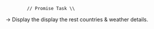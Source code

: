             // Promise Task \\
            
-> Display the display the rest countries & weather details.